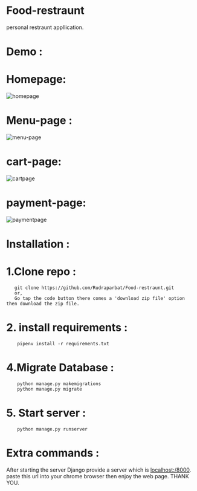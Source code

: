# Food-restraunt
personal restraunt appllication.
# Demo :
  # Homepage:
  ![homepage](https://github.com/user-attachments/assets/733479ce-c863-4ec1-bcc2-32cf0e9cd686)
  # Menu-page :
  ![menu-page](https://github.com/user-attachments/assets/5d6d7596-ae5f-4faf-82c3-04305335872d)
  # cart-page:
  ![cartpage](https://github.com/user-attachments/assets/926664ac-3de5-4417-bcad-cc6e1769e9e5)
  # payment-page:
  ![paymentpage](https://github.com/user-attachments/assets/eef0656f-01f0-43a7-ab8d-7ef6338a55d2)

  # Installation :
  # 1.Clone repo :
       git clone https://github.com/Rudraparbat/Food-restraunt.git
       or,
       Go tap the code button there comes a 'download zip file' option then download the zip file.
  # 2. install requirements :
        pipenv install -r requirements.txt
  # 4.Migrate Database :
        python manage.py makemigrations
        python manage.py migrate
  # 5. Start server :
        python manage.py runserver

  # Extra commands :
  After starting the server Django provide a server which is [localhost:/8000](http://127.0.0.1:8000/).
  paste this url into your chrome browser then enjoy the web page. THANK YOU.
  
  
      
        

